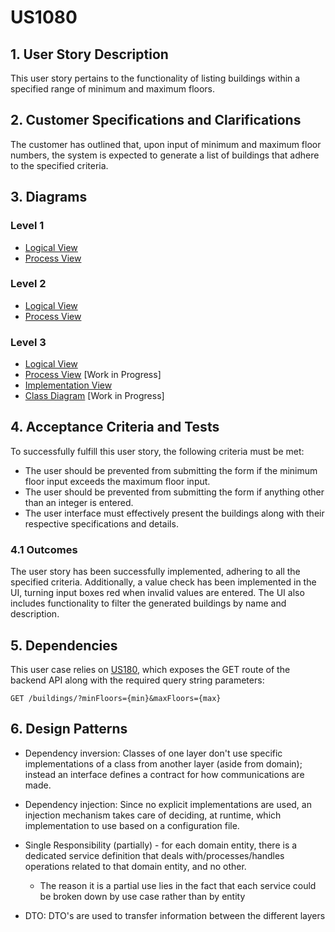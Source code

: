 # US1080

## 1. User Story Description

This user story pertains to the functionality of listing buildings within a specified range of minimum and maximum floors.

## 2. Customer Specifications and Clarifications

The customer has outlined that, upon input of minimum and maximum floor numbers, the system is expected to generate a list of buildings that adhere to the specified criteria.

## 3. Diagrams

### Level 1

-   [Logical View](../general-purpose/level1/logical-view.svg)
-   [Process View](./level1/process-view.svg)

### Level 2

-   [Logical View](../general-purpose/level2/logical-view.svg)
-   [Process View](./level2/process-view.svg)

### Level 3

-   [Logical View](../general-purpose/level3/logical-view.svg)
-   [Process View](./level3/process-view.svg) [Work in Progress]
-   [Implementation View](../general-purpose/level3/implementation-view.svg)
-   [Class Diagram](./level3/class-diagram.svg) [Work in Progress]

## 4. Acceptance Criteria and Tests

To successfully fulfill this user story, the following criteria must be met:

-   The user should be prevented from submitting the form if the minimum floor input exceeds the maximum floor input.
-   The user should be prevented from submitting the form if anything other than an integer is entered.
-   The user interface must effectively present the buildings along with their respective specifications and details.

### 4.1 Outcomes

The user story has been successfully implemented, adhering to all the specified criteria.
Additionally, a value check has been implemented in the UI, turning input boxes red when invalid values are entered.
The UI also includes functionality to filter the generated buildings by name and description.

## 5. Dependencies

This user case relies on [US180](../us180), which exposes the GET route of the backend API along with the required query string parameters:

```
GET /buildings/?minFloors={min}&maxFloors={max}
```

## 6. Design Patterns

-   Dependency inversion: Classes of one layer don't use specific implementations of a class from another layer (aside from domain); instead an interface defines a contract for how communications are made.

-   Dependency injection: Since no explicit implementations are used, an injection mechanism takes care of deciding, at runtime, which implementation to use based on a configuration file.

-   Single Responsibility (partially) - for each domain entity, there is a dedicated service definition that deals with/processes/handles operations related to that domain entity, and no other.

    -   The reason it is a partial use lies in the fact that each service could be broken down by use case rather than by entity

-   DTO: DTO's are used to transfer information between the different layers
